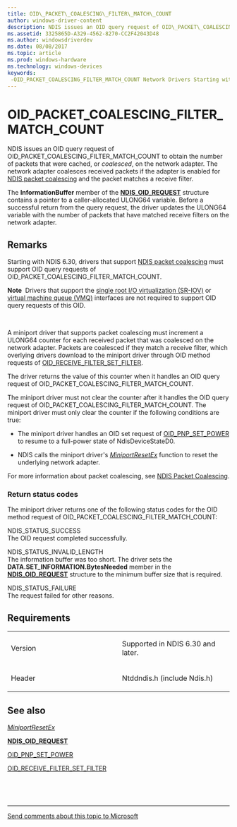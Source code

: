 ```yaml
---
title: OID\_PACKET\_COALESCING\_FILTER\_MATCH\_COUNT
author: windows-driver-content
description: NDIS issues an OID query request of OID\_PACKET\_COALESCING\_FILTER\_MATCH\_COUNT to obtain the number of packets that were cached, or coalesced, on the network adapter.
ms.assetid: 3325865D-A329-4562-8270-CC2F42043D48
ms.author: windowsdriverdev
ms.date: 08/08/2017
ms.topic: article
ms.prod: windows-hardware
ms.technology: windows-devices
keywords: 
 -OID_PACKET_COALESCING_FILTER_MATCH_COUNT Network Drivers Starting with Windows Vista
---
```


# OID\_PACKET\_COALESCING\_FILTER\_MATCH\_COUNT


NDIS issues an OID query request of OID\_PACKET\_COALESCING\_FILTER\_MATCH\_COUNT to obtain the number of packets that were cached, or *coalesced*, on the network adapter. The network adapter coalesces received packets if the adapter is enabled for [NDIS packet coalescing](https://msdn.microsoft.com/library/windows/hardware/hh451601) and the packet matches a receive filter.

The **InformationBuffer** member of the [**NDIS\_OID\_REQUEST**](https://msdn.microsoft.com/library/windows/hardware/ff566710) structure contains a pointer to a caller-allocated ULONG64 variable. Before a successful return from the query request, the driver updates the ULONG64 variable with the number of packets that have matched receive filters on the network adapter.

Remarks
-------

Starting with NDIS 6.30, drivers that support [NDIS packet coalescing](https://msdn.microsoft.com/library/windows/hardware/hh451601) must support OID query requests of OID\_PACKET\_COALESCING\_FILTER\_MATCH\_COUNT.

**Note**  Drivers that support the [single root I/O virtualization (SR-IOV)](https://msdn.microsoft.com/library/windows/hardware/hh440235) or [virtual machine queue (VMQ)](https://msdn.microsoft.com/library/windows/hardware/ff571035) interfaces are not required to support OID query requests of this OID.

 

A miniport driver that supports packet coalescing must increment a ULONG64 counter for each received packet that was coalesced on the network adapter. Packets are coalesced if they match a receive filter, which overlying drivers download to the miniport driver through OID method requests of [OID\_RECEIVE\_FILTER\_SET\_FILTER](oid-receive-filter-set-filter.md).

The driver returns the value of this counter when it handles an OID query request of OID\_PACKET\_COALESCING\_FILTER\_MATCH\_COUNT.

The miniport driver must not clear the counter after it handles the OID query request of OID\_PACKET\_COALESCING\_FILTER\_MATCH\_COUNT. The miniport driver must only clear the counter if the following conditions are true:

-   The miniport driver handles an OID set request of [OID\_PNP\_SET\_POWER](oid-pnp-set-power.md) to resume to a full-power state of NdisDeviceStateD0.

-   NDIS calls the miniport driver's [*MiniportResetEx*](https://msdn.microsoft.com/library/windows/hardware/ff559432) function to reset the underlying network adapter.

For more information about packet coalescing, see [NDIS Packet Coalescing](https://msdn.microsoft.com/library/windows/hardware/hh205393).

### Return status codes

The miniport driver returns one of the following status codes for the OID method request of OID\_PACKET\_COALESCING\_FILTER\_MATCH\_COUNT:

<a href="" id="ndis-status-success"></a>NDIS\_STATUS\_SUCCESS  
The OID request completed successfully.

<a href="" id="ndis-status-invalid-length"></a>NDIS\_STATUS\_INVALID\_LENGTH  
The information buffer was too short. The driver sets the **DATA.SET\_INFORMATION.BytesNeeded** member in the [**NDIS\_OID\_REQUEST**](https://msdn.microsoft.com/library/windows/hardware/ff566710) structure to the minimum buffer size that is required.

<a href="" id="ndis-status-failure"></a>NDIS\_STATUS\_FAILURE  
The request failed for other reasons.

Requirements
------------

<table>
<colgroup>
<col width="50%" />
<col width="50%" />
</colgroup>
<tbody>
<tr class="odd">
<td><p>Version</p></td>
<td><p>Supported in NDIS 6.30 and later.</p></td>
</tr>
<tr class="even">
<td><p>Header</p></td>
<td>Ntddndis.h (include Ndis.h)</td>
</tr>
</tbody>
</table>

## See also


[*MiniportResetEx*](https://msdn.microsoft.com/library/windows/hardware/ff559432)

[**NDIS\_OID\_REQUEST**](https://msdn.microsoft.com/library/windows/hardware/ff566710)

[OID\_PNP\_SET\_POWER](oid-pnp-set-power.md)

[OID\_RECEIVE\_FILTER\_SET\_FILTER](oid-receive-filter-set-filter.md)

 

 


--------------------
[Send comments about this topic to Microsoft](mailto:wsddocfb@microsoft.com?subject=Documentation%20feedback%20%5Bnetvista\netvista%5D:%20OID_PACKET_COALESCING_FILTER_MATCH_COUNT%20%20RELEASE:%20%288/8/2017%29&body=%0A%0APRIVACY%20STATEMENT%0A%0AWe%20use%20your%20feedback%20to%20improve%20the%20documentation.%20We%20don't%20use%20your%20email%20address%20for%20any%20other%20purpose,%20and%20we'll%20remove%20your%20email%20address%20from%20our%20system%20after%20the%20issue%20that%20you're%20reporting%20is%20fixed.%20While%20we're%20working%20to%20fix%20this%20issue,%20we%20might%20send%20you%20an%20email%20message%20to%20ask%20for%20more%20info.%20Later,%20we%20might%20also%20send%20you%20an%20email%20message%20to%20let%20you%20know%20that%20we've%20addressed%20your%20feedback.%0A%0AFor%20more%20info%20about%20Microsoft's%20privacy%20policy,%20see%20http://privacy.microsoft.com/default.aspx. "Send comments about this topic to Microsoft")


